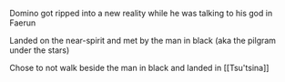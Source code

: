Domino got ripped into a new reality while he was talking to his god in Faerun

Landed on the near-spirit and met by the man in black (aka the pilgram under the stars)

Chose to not walk beside the man in black and landed in [[Tsu'tsina]]